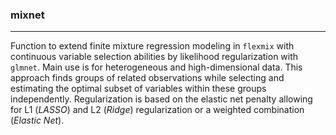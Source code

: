 ### **mixnet**
<hr>

Function to extend finite mixture regression modeling in `flexmix` with continuous variable selection abilities by likelihood regularization with `glmnet`. Main use is for heterogeneous and high-dimensional data. This approach finds groups of related observations while selecting and estimating the optimal subset of variables within these groups independently. Regularization is based on the elastic net penalty allowing for L1 (*LASSO*) and L2 (*Ridge*) regularization or a weighted combination (*Elastic Net*). 

